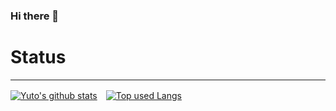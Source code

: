 ### Hi there 👋

<!--
**n199603/n199603** is a ✨ _special_ ✨ repository because its `README.md` (this file) appears on your GitHub profile.

Here are some ideas to get you started:

- 🔭 I’m currently working on ...
- 🌱 I’m currently learning ...
- 👯 I’m looking to collaborate on ...
- 🤔 I’m looking for help with ...
- 💬 Ask me about ...
- 📫 How to reach me: ...
- 😄 Pronouns: ...
- ⚡ Fun fact: ...
-->

# Status
---
<!-- リポジトリステータス -->
[![Yuto's github stats](https://github-readme-stats.vercel.app/api?username=n199603&hide=contribs&count_private=true&show_icons=true&theme=tokyonight)](https://github.com/n199603/)　<!-- ソースコード統計 -->[![Top used Langs](https://github-readme-stats.vercel.app/api/top-langs/?username=n199603&layout=compact&theme=tokyonight)](https://github.com/n199603/)

